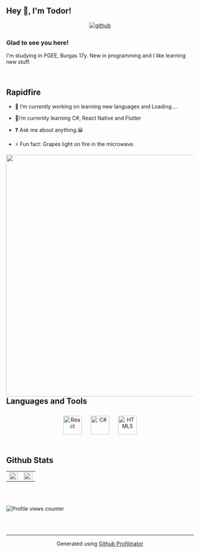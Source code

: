 ## Hey 👋, I'm Todor!  
  
<div align="center" dir="auto">
<a href="https://github.com/TodorHristov06" target="_blank">
<img src=https://img.shields.io/badge/github-%2324292e.svg?&style=for-the-badge&logo=github&logoColor=white alt=github style="margin-bottom: 5px;" />
</a> 
</div>



### Glad to see you here!  
I'm studying in PGEE, Burgas 17y. New in programming and I like learning new stuff.  
  

<br/>  


## Rapidfire  


- 🔭 I’m currently working on learning new languages and Loading....  
  

- 🌱I’m currently learning C#, React Native and Flutter  
  

- ❓ Ask me about anything.😀  
  

- ⚡ Fun fact: Grapes light on fire in the microwave.  
  

<img src="https://media.discordapp.net/attachments/776379005603414036/902600525030260736/RDT_20211026_1251486077555446502367955.gif" align="left" height="650" width="" />  









<br/>  


## Languages and Tools  
<div align="center">  
<img style="margin: 10px" src="https://profilinator.rishav.dev/skills-assets/react-original-wordmark.svg" alt="React" height="50" />  
<img style="margin: 10px" src="https://profilinator.rishav.dev/skills-assets/csharp-original.svg" alt="C#" height="50" />  
<img style="margin: 10px" src="https://profilinator.rishav.dev/skills-assets/html5-original-wordmark.svg" alt="HTML5" height="50" />  
</div>  

<br/>  


## Github Stats  
<table><tr><td valign="top" width="50%">

<img src="https://github-readme-stats.vercel.app/api?username=TodorHristov06&show_icons=true&count_private=true&hide_border=true" align="left" style="width: 100%" />

</td><td valign="top" width="50%">

<img src="https://github-readme-stats.vercel.app/api/top-langs/?username=rishavanand&hide_border=true&layout=compact" align="left" style="width: 100%" />

</td></tr></table>  

<br/>  

  

<br/>  

![Profile views counter](https://komarev.com/ghpvc/?username=TodorHristov06&&style=flat-square)  
  

<br/>  


<br />

----
<div align="center">Generated using <a href="https://profilinator.rishav.dev/" target="_blank">Github Profilinator</a></div>
